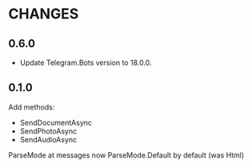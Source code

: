 # CHANGES

## 0.6.0
* Update Telegram.Bots version to 18.0.0. 

## 0.1.0
Add methods:
* SendDocumentAsync
* SendPhotoAsync
* SendAudioAsync

ParseMode at messages now ParseMode.Default by default (was Html)
